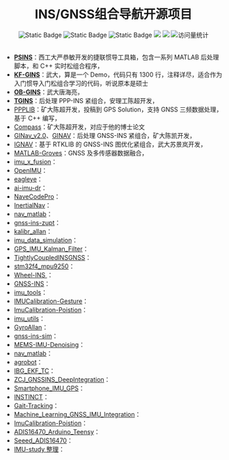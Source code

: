 <div align="center">
<h1>INS/GNSS组合导航开源项目</h1>
</div>



<div align="center">
    <img alt="Static Badge" src="https://img.shields.io/badge/QQ-1482275402-red">
    <img alt="Static Badge" src="https://img.shields.io/badge/%E5%BE%AE%E4%BF%A1-lizhengxiao99-green">
    <img alt="Static Badge" src="https://img.shields.io/badge/Email-dauger%40126.com-brown">
    <a href="https://blog.csdn.net/daoge2666/"><img src="https://img.shields.io/badge/CSDN-论坛-c32136" /></a>
    <a href="https://www.zhihu.com/people/dao-ge-92-60/"><img src="https://img.shields.io/badge/Zhihu-知乎-blue" /></a>
    <img src="https://komarev.com/ghpvc/?username=LiZhengXiao99&label=Views&color=0e75b6&style=flat" alt="访问量统计" />
</div>

<br/>

* **[PSINS](http://www.psins.org.cn/)**：西工大严恭敏开发的捷联惯导工具箱，包含一系列 MATLAB 后处理脚本，和 C++ 实时松组合程序，
* **[KF-GINS](https://github.com/i2Nav-WHU/KF-GINS)**：武大，算是一个 Demo，代码只有 1300 行，注释详尽，适合作为入门惯导入门松组合学习的代码，听说原本是硕士
* **[OB-GINS](https://github.com/i2Nav-WHU/OB_GINS)**：武大唐海亮，
* **[TGINS](https://github.com/heiwa0519/TGINS)**：后处理 PPP-INS 紧组合，安理工陈超开发，
* [PPPLIB](https://geodesy.noaa.gov/gps-toolbox/PPPLib.htm)：矿大陈超开发，投稿到 GPS Solution，支持 GNSS 三频数据处理，基于 C++ 编写，
* [Compass](https://gitee.com/hw_cc/compass)：矿大陈超开发，对应于他的博士论文
* [GINav_v2.0](https://github.com/kaichen686/GINav_v2.0-test)、[GINAV](https://github.com/kaichen686/GINav)：后处理 GNSS-INS 紧组合，矿大陈凯开发，
* [IGNAV](https://github.com/Erensu/ignav)：基于 RTKLIB 的 GNSS-INS 图优化紧组合，武大苏景岚开发，
* [MATLAB-Groves](https://github.com/zbai/MATLAB-Groves)：GNSS 及多传感器数据融合，
* [imu_x_fusion](https://github.com/cggos/imu_x_fusion)：
* [OpenIMU](https://github.com/introlab/OpenIMU)：
* [eagleye](https://github.com/MapIV/eagleye)：
* [ai-imu-dr](https://github.com/mbrossar/ai-imu-dr)：
* [NaveCodePro](https://github.com/zelanzou/NaveCodePro)：
* [InertialNav](https://github.com/priseborough/InertialNav)：
* [nav_matlab](https://github.com/yandld/nav_matlab)：
* [gnss-ins-zupt](https://github.com/wvu-navLab/gnss-ins-zupt)：
* [kalibr_allan](https://github.com/rpng/kalibr_allan)：
* [imu_data_simulation](https://github.com/robosu12/imu_data_simulation)：
* [GPS_IMU_Kalman_Filter](https://github.com/karanchawla/GPS_IMU_Kalman_Filter)：
* [TightlyCoupledINSGNSS](https://github.com/benzenemo/TightlyCoupledINSGNSS)：
* [stm32f4_mpu9250](https://github.com/suhetao/stm32f4_mpu9250)：
* [Wheel-INS ](https://github.com/i2Nav-WHU/Wheel-INS)：
* [GNSS-INS](https://github.com/hitleeleo/GNSS-INS)：
* [imu_tools](https://github.com/CCNYRoboticsLab/imu_tools)：
* [IMUCalibration-Gesture](https://github.com/shenshikexmu/IMUCalibration-Gesture)：
* [ImuCalibration-Poistion](https://github.com/shenshikexmu/ImuCalibration-Poistion)：
* [imu_utils](https://github.com/gaowenliang/imu_utils)：
* [GyroAllan](https://github.com/XinLiGH/GyroAllan)：
* [gnss-ins-sim](https://github.com/Aceinna/gnss-ins-sim)：
* [MEMS-IMU-Denoising](https://github.com/ansfl/MEMS-IMU-Denoising)：
* [nav_matlab](https://github.com/yandld/nav_matlab)：
* [agrobot](https://github.com/nesl/agrobot)：
* [IBG_EKF_TC](https://github.com/Dennissy23/IBG_EKF_TC)：
* [ZCJ_GNSSINS_DeepIntegration](https://github.com/kongtian-SiBu/ZCJ_GNSSINS_DeepIntegration)：
* [Smartphone_IMU_GPS](https://github.com/alexschultze/Smartphone_IMU_GPS)：
* [INSTINCT](https://github.com/UniStuttgart-INS/INSTINCT)：
* [Gait-Tracking](https://github.com/xioTechnologies/Gait-Tracking)：
* [Machine_Learning_GNSS_IMU_Integration](https://github.com/Akpozi/Machine_Learning_GNSS_IMU_Integration)：
* [ImuCalibration-Poistion](https://github.com/shenshikexmu/ImuCalibration-Poistion)：
* [ ADIS16470_Arduino_Teensy](https://github.com/juchong/ADIS16470_Arduino_Teensy)：
* [Seeed_ADIS16470](https://github.com/Seeed-Studio/Seeed_ADIS16470)：
* [IMU-study 整理](https://github.com/Staok/IMU-study)：
